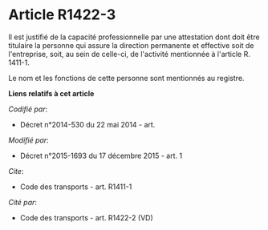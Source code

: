# Article R1422-3

Il est justifié de la capacité professionnelle par une attestation dont doit être titulaire la personne qui assure la
direction permanente et effective soit de l'entreprise, soit, au sein de celle-ci, de l'activité mentionnée à l'article R.
1411-1.

Le nom et les fonctions de cette personne sont mentionnés au registre.

**Liens relatifs à cet article**

_Codifié par_:

  - Décret n°2014-530 du 22 mai 2014 - art.

_Modifié par_:

  - Décret n°2015-1693 du 17 décembre 2015 - art. 1

_Cite_:

  - Code des transports - art. R1411-1

_Cité par_:

  - Code des transports - art. R1422-2 (VD)
